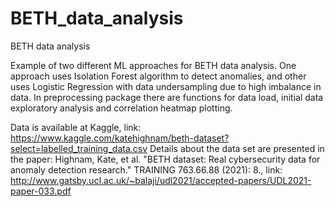 # BETH_data_analysis
BETH data analysis

Example of two different ML approaches for BETH data analysis. One approach uses Isolation Forest algorithm to detect anomalies, and other uses Logistic Regression with data undersampling due to high imbalance in data.
In preprocessing package there are functions for data load, initial data exploratory analysis and correlation heatmap plotting.

Data is available at Kaggle, link: https://www.kaggle.com/katehighnam/beth-dataset?select=labelled_training_data.csv
Details about the data set are presented in the paper: 
Highnam, Kate, et al. "BETH dataset: Real cybersecurity data for anomaly detection research." TRAINING 763.66.88 (2021): 8., link: http://www.gatsby.ucl.ac.uk/~balaji/udl2021/accepted-papers/UDL2021-paper-033.pdf
